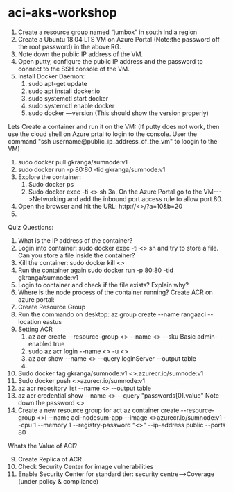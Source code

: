 # aci-aks-workshop


1. Create a resource group named “jumbox” in south india region
2. Create a Ubuntu 18.04 LTS VM on Azure Portal (Note:the password off the root password) in the above RG.
3. Note down the public IP address of the VM.
4. Open putty, configure the public IP address and the password to connect to the SSH console of the VM.
5. Install Docker Daemon:
    1. sudo apt-get update
    2. sudo apt install docker.io
    3. sudo systemctl start docker
    4. sudo systemctl enable docker
    5. sudo docker —version (This should show the version properly)

Lets Create a container and run it on the VM: (If putty does not work, then use the cloud shell on Azure prtal to login to the console. User the command "ssh username@public_ip_address_of_the_vm" to loogin to the VM)
1. sudo docker pull gkranga/sumnode:v1
2. sudo docker run -p 80:80 -tid gkranga/sumnode:v1
3. Explore the container:
    1. Sudo docker ps
    2. Sudo docker exec -ti <<container ID>> sh
3a. On the Azure Portal go to the VM--->Networking and add the inbound port access rule to allow port 80.
4. Open the browser and hit the URL: http://<<VM IP>>/?a=10&b=20
5. 
Quiz Questions:

1. What is the IP address of the container?
2. Login into container: sudo docker exec -ti <<container ID>> sh and try to store a file. Can you store a file inside the container?
3. Kill the container: sudo docker kill <<containerID>>
4. Run the container  again sudo docker run -p 80:80 -tid gkranga/sumnode:v1
5. Login to container and check if the file exists? Explain why?
6. Where is the node process of the container running?
Create ACR on azure portal:
1. Create Resource Group
2. Run the commando on desktop: az group create --name rangaaci --location eastus
3. Setting ACR
    1. az acr create --resource-group <<resuorce group name>> --name <<acrname>> --sku Basic admin-enabled true
    2. sudo az acr login --name <<acrname>> -u <<username>>
    3. az acr show --name <<acrname>> --query loginServer --output table
    4. 
4. Sudo docker tag gkranga/sumnode:v1 <<acrname>>.azurecr.io/sumnode:v1
5. Sudo docker push <<acrname>>azurecr.io/sumnode:v1
6. az acr repository list --name <<acrname>> --output table
7. az acr credential show --name <<acrname>> --query "passwords[0].value"
Note down the password <<password>>
8. Create a new resource group for act
az container create --resource-group <<aci resource group name>>i --name aci-nodesum-app --image <<acrname>>azurecr.io/sumnode:v1 --cpu 1 --memory 1 --registry-password “<<password>>" --ip-address public --ports 80


Whats the Value of ACI?

9. Create Replica of ACR
10. Check Security Center for image vulnerabilities
11. Enable Security Center for standard tier: security centre—>Coverage (under policy & compliance) 





